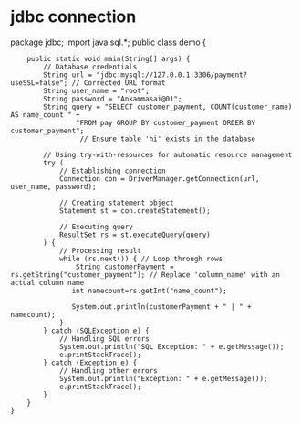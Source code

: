 # jdbc connection
package jdbc;
import java.sql.*;
public class demo {

	    public static void main(String[] args) {
	        // Database credentials
	        String url = "jdbc:mysql://127.0.0.1:3306/payment?useSSL=false"; // Corrected URL format
	        String user_name = "root";
	        String password = "Ankammasai@01";
	        String query = "SELECT customer_payment, COUNT(customer_name) AS name_count " +
                    "FROM pay GROUP BY customer_payment ORDER BY customer_payment";
	        		 // Ensure table 'hi' exists in the database

	        // Using try-with-resources for automatic resource management
	        try (
	            // Establishing connection
	            Connection con = DriverManager.getConnection(url, user_name, password);

	            // Creating statement object
	            Statement st = con.createStatement();

	            // Executing query
	            ResultSet rs = st.executeQuery(query)
	        ) {
	            // Processing result
	            while (rs.next()) { // Loop through rows
	                String customerPayment = rs.getString("customer_payment"); // Replace 'column_name' with an actual column name
	               int namecount=rs.getInt("name_count");

	               System.out.println(customerPayment + " | " + namecount);
	            }
	        } catch (SQLException e) {
	            // Handling SQL errors
	            System.out.println("SQL Exception: " + e.getMessage());
	            e.printStackTrace();
	        } catch (Exception e) {
	            // Handling other errors
	            System.out.println("Exception: " + e.getMessage());
	            e.printStackTrace();
	        }
	    }
	}
